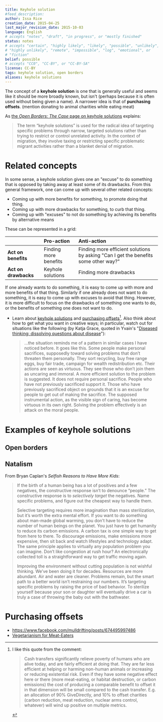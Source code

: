 ```yaml
---
title: Keyhole solution
#feed_description: 
author: Issa Rice
creation_date: 2015-04-25
last_major_revision_date: 2015-10-03
language: English
# accepts "notes", "draft", "in progress", or "mostly finished"
status: notes
# accepts "certain", "highly likely", "likely", "possible", "unlikely",
# "highly unlikely", "remote", "impossible", "log", "emotional", or
# "fiction"
belief: possible
# accepts "CC0", "CC-BY", or "CC-BY-SA"
license: CC-BY
tags: keyhole solution, open borders
aliases: keyhole solutions
---
```


The concept of a **keyhole solution** is one that is generally useful and seems like it should be more broadly known, but isn't (perhaps because it is often used without being given a name).
A narrower idea is that of **purchasing offsets**.
(mention donating to animal charities while eating meat)

As [the *Open Borders: The Case* page on keyhole solutions](http://openborders.info/keyhole-solutions/) explains:

> The term “keyhole solutions” is used for the radical idea of targeting
> specific problems through narrow, targeted solutions rather than
> trying to restrict or control unrelated activity. In the context of
> migration, they involve taxing or restricting specific problematic
> migrant activities rather than a blanket denial of migration.

# Related concepts

In some sense, a keyhole solution gives one an "excuse" to do something that is opposed by taking away at least some of its drawbacks.
From this general framework, one can come up with several other related concepts:

- Coming up with more benefits for something, to promote doing that thing.
- Coming up with more drawbacks for something, to curb that thing.
- Coming up with "excuses" to not do something by achieving its benefits by alternative means

These can be represented in a grid:

| | Pro-action | Anti-action |
|-|:-----------|:------------|
| **Act on benefits** | Finding more benefits | Finding more efficient solutions by asking "Can I get the benefits some other way?"|
| **Act on drawbacks** | Keyhole solutions | Finding more drawbacks |

If one already wants to do something, it is easy to come up with more and more benefits of that thing.
Similarly if one already does not want to do something, it is easy to come up with excuses to avoid that thing.
However, it is more difficult to focus on the drawbacks of something one wants to do, or the benefits of something one does not want to do.

- Learn about [keyhole solutions](keyhole-solution) and [purchasing offsets](http://effective-altruism.com/ea/oh/what_is_the_expected_effect_of_poverty/57x)[^offset].
Also think about how to get what you want in creative ways; in particular, watch out for situations like the following (by Katja Grace, quoted in Yvain's "[Diseased thinking: dissolving questions about disease](http://lesswrong.com/lw/2as/diseased_thinking_dissolving_questions_about/)"):

    > ...the situation reminds me of a pattern in similar cases I have
    > noticed before. It goes like this. Some people make personal
    > sacrifices, supposedly toward solving problems that don’t threaten
    > them personally. They sort recycling, buy free range eggs, buy
    > fair trade, campaign for wealth redistribution etc. Their actions
    > are seen as virtuous. They see those who don’t join them as
    > uncaring and immoral. A more efficient solution to the problem is
    > suggested. It does not require personal sacrifice. People who have
    > not previously sacrificed support it. Those who have previously
    > sacrificed object on grounds that it is an excuse for people to
    > get out of making the sacrifice. The supposed instrumental action,
    > as the visible sign of caring, has become virtuous in its own
    > right. Solving the problem effectively is an attack on the moral
    > people.

[^offset]: I like this quote from the comment:

    > Cash transfers significantly relieve poverty of humans who are
    > alive today, and are fairly efficient at doing that. They are far
    > less efficient at helping or harming non-human animals or
    > increasing or reducing existential risk. Even if they have some
    > negative effect here or there (more meat-eating, or habitat
    > destruction, or carbon emissions) the cost of producing a
    > comparable benefit to offset it in that dimension will be small
    > compared to the cash transfer. E.g. an allocation of 90%
    > GiveDirectly, and 10% to offset charities (carbon reduction, meat
    > reduction, nuclear arms control, whatever) will wind up positive
    > on multiple metrics.

# Examples of keyhole solutions

## Open borders

## Natalism

From Bryan Caplan's *Selfish Reasons to Have More Kids*:

> If the birth of a human being has a lot of positives and a few
> negatives, the constructive response isn’t to denounce “people.” The
> constructive response is to *selectively target* the negatives. Name
> specific problems, and figure out the cheapest way to handle them.
> 
> Selective targeting requires more imagination than mass sterilization,
> but it’s worth the extra mental effort. If you want to do something
> about man-made global warming, you don’t have to reduce the number of
> human beings on the planet. You just have to get humanity to reduce
> its carbon emissions. A carbon tax is one simple way to get from here
> to there. To discourage emissions, make emissions more expensive, then
> sit back and watch lifestyles and technology adapt. The same principle
> applies to virtually any population problem you can imagine. Don’t
> like congestion at rush hour? An electronically collected toll is a
> straightforward way to get traffic moving again.
> 
> Improving the environment without cutting population is not wishful
> thinking. We’ve been doing it for decades. Resources are more
> abundant. Air and water are cleaner. Problems remain, but the smart
> path to a better world isn’t restraining our numbers. It’s targeting
> specific problems by raising the price of bad behavior. To sterilize
> yourself because your son or daughter will eventually drive a car is
> truly a case of throwing the baby out with the bathwater.

# Purchasing offsets

- <https://www.facebook.com/mulldrifting/posts/674495997486>
- [Vegetarianism for Meat-Eaters](http://slatestarcodex.com/2015/09/23/vegetarianism-for-meat-eaters/)
